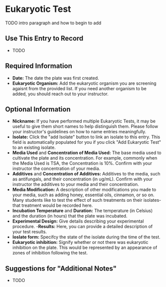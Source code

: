 # Eukaryotic Test

TODO intro paragraph and how to begin to add

## Use This Entry to Record

- TODO

## Required Information

- **Date:** The date the plate was first created.
- **Eukaryotic Organism:** Add the eukaryotic organism you are screening agaisnt from the provided list. If you need another organism to be added, you should reach out to your instructor. 

## Optional Information

- **Nickname:** If you have performed multiple Eukaryotic Tests, it may be useful to give them short names to help distinguish them. Please follow your instructor's guidelines on how to name entries meaningfully. 
- **Isolate:** Click the "add Isolate" button to link an isolate to this entry. This field is automatically populated for you if you click "Add Eukaryotic Test" to an existing isolate.
- **Media Used** and **Concentration of Media Used:** The base media used to cultivate the plate and its concentration. For example, commonly when the Media Used is TSA, the Concentration is 10%. Confirm with your instructor the concentration of your media. 
- **Additives** and **Concentration of Additives:** Additives to the media, such as antifungals, and their concentration (in ug/mL). Confirm with your instructor the additives to your media and their concentration. 
- **Media Modification:** A description of other modifications you made to your media, such as adding honey, essential oils, cinnamon, or so on. Many students like to test the effect of such treatments on their isolates- that treatment would be recorded here. 
- **Incubation Temperature** and **Duration:** The temperature (in Celsius) and the duration (in hours) that the plate was incubated. 
- **Experimental Design:** Give details describing your experimental procedure. 
-**Results:** Here, you can provide a detailed description of your test results. 
- **Ioslate form:** Specifcy the state of the isolate during the time of the test. 
- **Eukaryotic inhibition:** Signify whether or not there was eukaryotic inhibition on the plate. This would be represented by an appearance of zones of inhibition following the test.

## Suggestions for "Additional Notes"

- TODO
